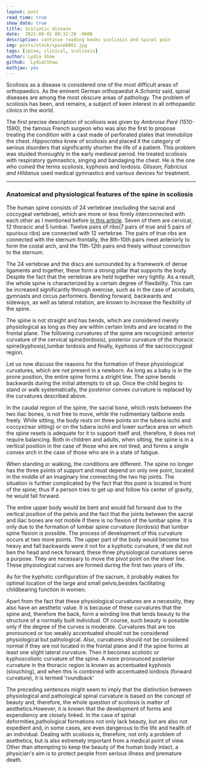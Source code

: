 ```yaml
---
layout: post
read_time: true
show_date: true
title: Scoliotic disease
date:  2021-08-01 09:32:20 -0600
description: continue reading books scoliosis and spinal pain
img: posts/stock/spine0801.jpg
tags: [spine, clinical, scoliosis]
author: Lydia Shaw
github:  LydiaCShaw
mathjax: yes
---
```

Scoliosis as a disease is considered one of the most difficult areas of orthopaedics. As the eminent German orthopaedist *A.Schantz* said, spinal diseases are among the most obscure areas of pathology. The problem of scoliosis has been, and remains, a subject of keen interest in all orthopaedic clinics in the world.

The first precise description of scoliosis was given by *Ambroise Paré* (1510-1590), the famous French surgeon who was also the first to propose treating the condition with a cast made of perforated plates that immobilize the chest. *Hippocrates* knew of scoliosis and placed it the category of serious disorders that significantly shorten the life of a patient. This problem was stuided thoroughly in the early medieval period. He treated scoliosis with respiratory gymnastics, singing and bandaging the chest. He is the one who coined the terms scoliosis, kyphosis and lordosis. *Glisson, Fabricius and Hildanus* used medical gymnastics and various devices for treatment.

-----

### Anatomical and physiological features of the spine in scoliosis

The human spine consists of 24 vertebrae (excluding the sacral and coccygeal vertebrae), which are more or less firmly interconnected with each other as I mentioned before [in this article](http://linjingshang.top/cssoliosis.html). Seven of them are cervical, 12 thoracic and 5 lumbar. Twelve pairs of ribs(7 pairs of true and 5 pairs of spurious ribs) are connected with 12 vertebrae. The pairs of true ribs are connected with the sternum frontally, the 8th-10th pairs meet anteriorly to form the costal arch, and the 11th-12th pairs end freely without connection to the sternum.

The 24 vertebrae and the discs are surrounded by a framework of dense ligaments and together, these form a strong pillar that supports the body. Despite the fact that the vertebrae are held together very tightly. As a result, the whole spine is characterized by a certain degree of fliexibility. This can be increased significantly through exercise, such as in the case of acrobats, gymnasts and circus performers. Bending forward, backwards and sideways, as well as lateral rotation, are known to increase the flexibility of the spine.

The spine is not straight and has bends, which are considered merely physiological as long as they are within certain limits and are located in the frontal plane. The following curvatures of the spine are recognized: anterior curvature of the cervical spine(lordosis), posterior curvature of the thoracic spine(kyphosis),lumbar lordosis and finally, kyphosis of the sacrociccygeal region.

Let us now discuss the reasons for the formation of these physiological curvatures, which are not present in a newborn. As long as a baby is in the prone position, the entire spine forms a stright line. The spine bends backwards during the initial attempts to sit up. Once the child  begins to stand or walk systematically, the posterior convex curvature is replaced by the curvatures described above.

In the caudal region of the spine, the sacral bone, which rests between the two iliac bones, is not free to move, while the rudimentary tailbone ends freely. While sitting, the body rests on three points on the tubera ischii and coccyx(rear sitting) or on the tubera ischii and lower surface area on which the spine resets is adequate for it to support itself and, therefore, it does not require balancing. Both in children and adults, when sitting, the spine is in a vertical position in the case of those who are not tired, and forms a single convex arch in the case of those who are in a state of fatigue.

When standing or walking, the conditions are different. The spine no longer has the three points of support and must depend on only one point, located in the middle of an imaginary line connecting the two hip joints. The situation is further complicated by the fact that this point is located in front of the spine; thus if a person tries to get up and follow his center of gravity, he would fall forward. 

The entire upper body would be bent and would fall forward due to the vertical position of the pelvis and the fact that  the joints between the sacral and iliac bones are not mobile if there is no flexion of  the lumbar spine. It is only due to the formation of lumbar spine curvature (lordosis) that lumbar spine flexion is possible. The process of development of this curvature occurs at two more points. The upper part of the body would become too heavy and fall backwards were it not for a kyphotic curvature,  if we did not ben the head and neck forward, these three physiological curvatures serve a purpose. They are necessary to move the pivot point on the sheer line. These physiological curves are formed during the first two years of life.

As for the kyphotic configuration of the sacrum, it probably makes for optimal location of the large and small pelvis,besides facilitating childbearing function in women.

Apart from the fact that these physiological curvatures are a necessity, they also have an aesthetic value. It is because of these curvatures that the spine and, therefore the back, form a winding line that lends beauty to the structure of a normally built individual. Of course, such beauty is possible only if the degree of the curves is moderate. Curvatures that are too pronounced or too weakly accentuated should not be considered physiological but pathological. Also, curvatures should not be considered normal if they are not located in the frontal plane and if the spine forms at least one slight lateral curvature. Then it becomes scoliotic or kyphoscoliotic curvature of the spine. A more pronounced posterior curvature in the thoracic region is known as accentuated kyphosis (slouching), and when this is combined with accentuated lordosis (forward curvature), it is termed 'roundback'

The preceding sentences might seem to imply that the distinction between physiological and pathological spinal curvature is based on the concept of beauty and, therefore, the whole question of scoliosis is matter of aesthetics.However, it is known that the development of forms and expendiency are closely linked. In the case of spinal deformities,pathological formations not only lack beauty, but are also not expedient and, in some cases, are even dangerous to the life and health of an individual. Dealing with scoliosis is, therefore, not only a problem of asethetics, but is also extremely important from a medical point of view. Other than attempting to keep the beauty of the human body intact, a physician's aim is to protect people from serious illness and premature death.
